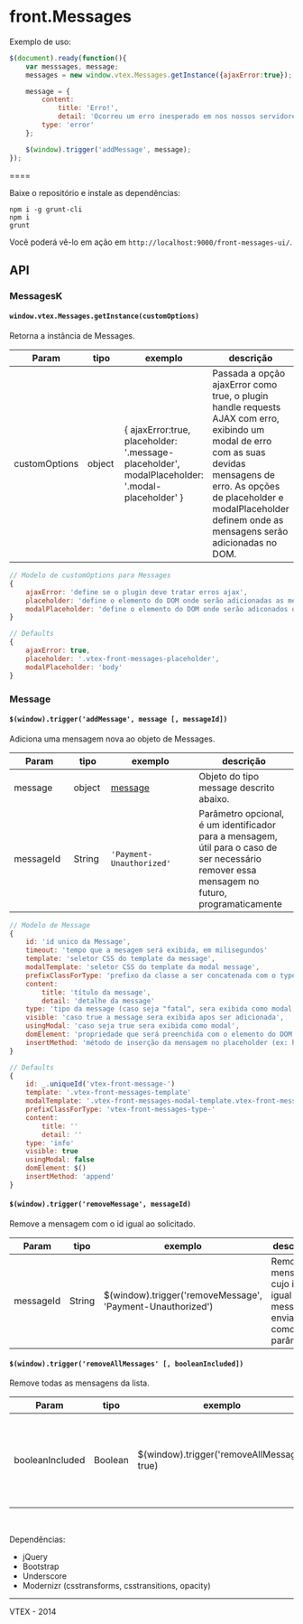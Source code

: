 # front.Messages

Exemplo de uso:
```javascript
$(document).ready(function(){
	var messsages, message;
	messages = new window.vtex.Messages.getInstance({ajaxError:true});

	message = {
		content:
			title: 'Erro!',
			detail: 'Ocorreu um erro inesperado em nos nossos servidores.'
		type: 'error'
	};

	$(window).trigger('addMessage', message);
});
```
====

Baixe o repositório e instale as dependências:

```console
npm i -g grunt-cli
npm i
grunt
```

Você poderá vê-lo em ação em `http://localhost:9000/front-messages-ui/`.

## API

### MessagesK

<h4 id="Messages()"><code>window.vtex.Messages.getInstance(customOptions)</code></h4>
<p>Retorna a instância de Messages.</p>
<table class="table table-bordered table-striped">
	<thead>
		<tr>
			<th style="width: 90px;">Param</th>
			<th style="width: 50px;">tipo</th>
			<th style="width: 140px;">exemplo</th>
			<th>descrição</th>
		</tr>
	</thead>
	<tbody>
		<tr>
			<td>customOptions</td>
			<td>object</td>
			<td>
			{
				ajaxError:true,
				placeholder: '.message-placeholder',
				modalPlaceholder: '.modal-placeholder'
			}
			</td>
			<td>Passada a opção ajaxError como true, o plugin handle requests AJAX com erro, exibindo um modal de erro com as suas devidas mensagens de erro. As opções de placeholder e modalPlaceholder definem onde as mensagens serão adicionadas no DOM.
			</td>
		</tr>
	</tbody>
</table>

```javascript
// Modelo de customOptions para Messages
{
	ajaxError: 'define se o plugin deve tratar erros ajax',
	placeholder: 'define o elemento do DOM onde serão adicionadas as mensagens',
	modalPlaceholder: 'define o elemento do DOM onde serão adiconados os modais'
}

// Defaults
{
	ajaxError: true,
	placeholder: '.vtex-front-messages-placeholder',
	modalPlaceholder: 'body'
}
```

### Message

<h4 id="addMessage()"><code>$(window).trigger('addMessage', message [, messageId])</code></h4>
<p>Adiciona uma mensagem nova ao objeto de Messages.</p>
<table class="table table-bordered table-striped">
	<thead>
		<tr>
			<th style="width: 90px;">Param</th>
			<th style="width: 50px;">tipo</th>
			<th style="width: 140px;">exemplo</th>
			<th>descrição</th>
		</tr>
	</thead>
	<tbody>
		<tr>
			<td>message</td>
			<td>object</td>
			<td><a href="#message">message</a></td>
			<td>Objeto do tipo message descrito abaixo.</td>
		</tr>
		<tr>
			<td>messageId</td>
			<td>String</td>
			<td><code>'Payment-Unauthorized'</code></td>
			<td>Parâmetro opcional, é um identificador para a mensagem, útil para o caso de ser necessário remover essa
			mensagem no futuro, programaticamente</td>
		</tr>
	</tbody>
</table>

```javascript
// Modelo de Message
{
	id: 'id unico da Message',
	timeout: 'tempo que a mesagem será exibida, em milisegundos'
	template: 'seletor CSS do template da message',
	modalTemplate: 'seletor CSS do template da modal message',
	prefixClassForType: 'prefixo da classe a ser concatenada com o type'
	content:
		title: 'título da message',
		detail: 'detalhe da message'
	type: 'tipo da message (caso seja "fatal", sera exibida como modal, tipos disponíveis são ["success", "info", "warning", "danger", "fatal", "error"])',
	visible: 'caso true a message sera exibida apos ser adicionada',
	usingModal: 'caso seja true sera exibida como modal',
	domElement: 'propriedade que será preenchida com o elemento do DOM da message',
	insertMethod: 'método de inserção da mensagem no placeholder (ex: html, append, prepend, etc)'
}

// Defaults
{
	id: _.uniqueId('vtex-front-message-')
	template: '.vtex-front-messages-template'
	modalTemplate: '.vtex-front-messages-modal-template.vtex-front-messages-modal-template-default'
	prefixClassForType: 'vtex-front-messages-type-'
	content:
		title: ''
		detail: ''
	type: 'info'
	visible: true
	usingModal: false
	domElement: $()
	insertMethod: 'append'
}
```

<h4 id="removeMessage()"><code>$(window).trigger('removeMessage', messageId)</code></h4>
<p>Remove a mensagem com o id igual ao solicitado.</p>
<table class="table table-bordered table-striped">
	<thead>
		<tr>
			<th style="width: 90px;">Param</th>
			<th style="width: 50px;">tipo</th>
			<th style="width: 140px;">exemplo</th>
			<th>descrição</th>
		</tr>
	</thead>
	<tbody>
		<tr>
			<td>messageId</td>
			<td>String</td>
			<td>$(window).trigger('removeMessage', 'Payment-Unauthorized')</td>
			<td>Remove a mensagem cujo id é igual ao messageId enviado como parâmetro</td>
		</tr>
	</tbody>
</table>

<h4 id="removeAllMessages()"><code>$(window).trigger('removeAllMessages' [, booleanIncluded])</code></h4>
<p>Remove todas as mensagens da lista.</p>
<table class="table table-bordered table-striped">
	<thead>
		<tr>
			<th style="width: 90px;">Param</th>
			<th style="width: 50px;">tipo</th>
			<th style="width: 140px;">exemplo</th>
			<th>descrição</th>
		</tr>
	</thead>
	<tbody>
		<tr>
			<td>booleanIncluded</td>
			<td>Boolean</td>
			<td>$(window).trigger('removeAllMessage', true)</td>
			<td>O parâmetro booleanIncluded define se as mensagens exibidas em modais também devem ser excluídas</td>
		</tr>
	</tbody>
</table>

<br>

Dependências:
- jQuery
- Bootstrap
- Underscore
- Modernizr (csstransforms, csstransitions, opacity)

------

VTEX - 2014
